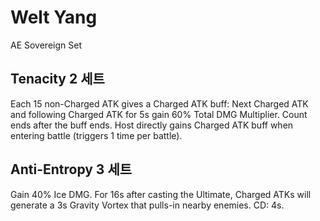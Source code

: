 # Welt Yang

AE Sovereign Set

## Tenacity 2 세트

Each 15 non-Charged ATK gives a Charged ATK buff: Next Charged ATK and following Charged ATK for 5s gain 60% Total DMG Multiplier. Count ends after the buff ends. Host directly gains Charged ATK buff when entering battle (triggers 1 time per battle).

## Anti-Entropy 3 세트

Gain 40% Ice DMG. For 16s after casting the Ultimate, Charged ATKs will generate a 3s Gravity Vortex that pulls-in nearby enemies. CD: 4s.
